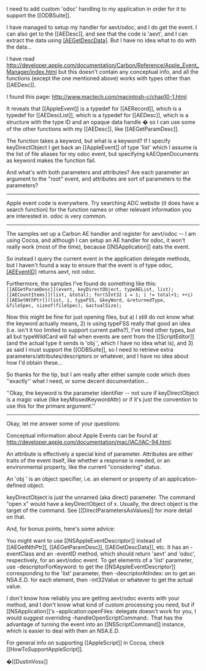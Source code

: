 I need to add custom 'odoc' handling to my application in order for it to support the [[ODBSuite]].

I have managed to setup my handler for aevt/odoc, and I do get the event. I can also get to the [[AEDesc]], and see that the code is 'aevt', and I can extract the data using [[AEGetDescData]](). But I have no idea what to do with the data... 

I have read http://developer.apple.com/documentation/Carbon/Reference/Apple_Event_Manager/index.html but this doesn't contain any conceptual info, and all the functions (except the one mentioned above) works with types other than [[AEDesc]].

I found this page: http://www.mactech.com/macintosh-c/chap10-1.html

It reveals that [[AppleEvent]] is a typedef for [[AERecord]], which is a typedef for [[AEDescList]], which is a typedef for [[AEDesc]], which is a structure with the type ID and an opaque data handle � so I can use some of the other functions with my [[AEDesc]], like [[AEGetParamDesc]].

The function takes a keyword, but what is a keyword? If I specify keyDirectObject I get back an [[AppleEvent]] of type 'list' which I assume is the list of file aliases for my odoc event, but specifying kAEOpenDocuments as keyword makes the function fail.

And what's with both parameters and attributes? Are each parameter an argument to the "root" event, and attributes are sort of parameters to the parameters?

----

Apple event code is everywhere. Try searching ADC website (it does have a search function) for the function names or other relevant information you are interested in. odoc is very common.

----

The samples set up a Carbon AE handler and register for aevt/odoc -- I am using Cocoa, and although I can setup an AE handler for odoc, it won't really work (most of the time), because [[NSApplication]] eats the event.

So instead I query the current event in the application delegate methods, but I haven't found a way to ensure that the event is of type odoc, [[AEEventID]]() returns aevt, not odoc.

Furthermore, the samples I've found do something like this:
<code>
[[AEGetParamDesc]](event, keyDirectObject, typeAEList, list);
[[AECountItems]](list, &total);
for(SInt32 i = 1; i != total+1; ++i)
   [[AEGetNthPtr]](list, i, typeFSS, &keyWord, &returnedType, &fileSpec, sizeof(fileSpec), &actualSize);
</code>

Now this might be fine for just opening files, but a) I still do not know what the keyword actually means, 2) is using typeFSS really that good an idea (i.e. isn't it too limited to support current paths?), I've tried other types, but all but typeWildCard will fail when events are sent from the [[ScriptEditor]] (and the actual type it sends is 'obj ', which I have no idea what is), and 3) as said I must support the [[ODBSuite]], so I need to retrieve extra parameters/attributes/descriptors or whatever, and I have no idea about how I'd obtain these...

So thanks for the tip, but I am really after either sample code which does ''exactly'' what I need, or some decent documentation...

''Okay, the keyword is the parameter identifier -- not sure if keyDirectObject is a magic value (like keyMissedKeywordAttr) or if it's just the convention to use this for the primare argument.''

----

Okay, let me answer some of your questions:

Conceptual information about Apple Events can be found at http://developer.apple.com/documentation/mac/IAC/IAC-94.html.

An attribute is effectively a special kind of parameter. Attributes are either traits of the event itself, like whether a response is needed, or an environmental property, like the current "considering" status.

An 'obj ' is an object specifier, i.e. an element or property of an application-defined object.

keyDirectObject is just the unnamed (aka direct) parameter. The command "open x" would have a keyDirectObject of x. Usually, the direct object is the target of the command. See [[DirectParametersAsValues]] for more detail on that.

And, for bonus points, here's some advice:

You might want to use [[NSAppleEventDescriptor]] instead of [[AEGetNthPtr]], [[AEGetParamDesc]], [[AEGetDescData]], etc. It has an -eventClass and an -eventID method, which should return 'aevt' and 'odoc', respectively, for an aevt/odoc event. To get elements of a 'list' parameter, use -descriptorForKeyword: to get the [[NSAppleEventDescriptor]] corresponding to the 'list' parameter, then -descriptorAtIndex: on to get an NSA.E.D. for each element, then -int32Value or whatever to get the actual value.

I don't know how reliably you are getting aevt/odoc events with your method, and I don't know what kind of custom processing you need, but if [[NSApplication]]'s -application:openFiles: delegate doesn't work for you, I would suggest overriding -handleOpenScriptCommand:. That has the advantage of turning the event into an [[NSScriptCommand]] instance, which is easier to deal with then an NSA.E.D.

For general info on supporting [[AppleScript]] in Cocoa, check [[HowToSupportAppleScript]].

�[[DustinVoss]]